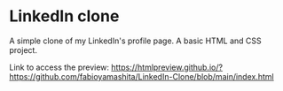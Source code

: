 # LinkedIn clone

A simple clone of my LinkedIn's profile page. A basic HTML and CSS project.

Link to access the preview: https://htmlpreview.github.io/?https://github.com/fabioyamashita/LinkedIn-Clone/blob/main/index.html

